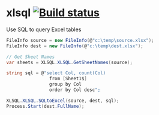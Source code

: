 # xlsql [![Build status](https://ci.appveyor.com/api/projects/status/9hgk0u4pskjwjlii?svg=true)](https://ci.appveyor.com/project/fmmsilva/xlsql)
Use SQL to query Excel tables

```c#
FileInfo source = new FileInfo(@"c:\temp\source.xlsx");
FileInfo dest = new FileInfo(@"c:\temp\dest.xlsx");

// Get Sheet Names
var sheets = XLSQL.XLSQL.GetSheetNames(source);

string sql = @"select Col, count(Col)
                from [Sheet1$] 
                group by Col
                order by Col desc";

XLSQL.XLSQL.SQLtoExcel(source, dest, sql);
Process.Start(dest.FullName);
```
